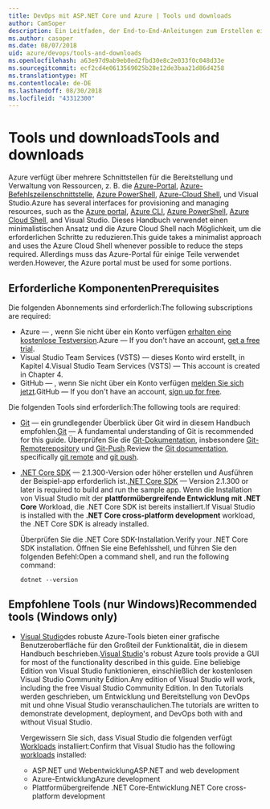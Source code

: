 ```yaml
---
title: DevOps mit ASP.NET Core und Azure | Tools und downloads
author: CamSoper
description: Ein Leitfaden, der End-to-End-Anleitungen zum Erstellen einer DevOps-Pipeline für eine in Azure gehostete ASP.NET Core-App bereitstellt.
ms.author: casoper
ms.date: 08/07/2018
uid: azure/devops/tools-and-downloads
ms.openlocfilehash: a63e97d9ab9eb0ed2fbd30e8c2e033f0c048d33e
ms.sourcegitcommit: ecf2cd4e0613569025b28e12de3baa21d86d4258
ms.translationtype: MT
ms.contentlocale: de-DE
ms.lasthandoff: 08/30/2018
ms.locfileid: "43312300"
---
```

# <a name="tools-and-downloads"></a><span data-ttu-id="cc286-103">Tools und downloads</span><span class="sxs-lookup"><span data-stu-id="cc286-103">Tools and downloads</span></span>

<span data-ttu-id="cc286-104">Azure verfügt über mehrere Schnittstellen für die Bereitstellung und Verwaltung von Ressourcen, z. B. die [Azure-Portal](https://portal.azure.com), [Azure-Befehlszeilenschnittstelle](https://docs.microsoft.com/cli/azure/), [Azure PowerShell](https://docs.microsoft.com/powershell/azure/overview), [Azure-Cloud Shell](https://shell.azure.com/bash), und Visual Studio.</span><span class="sxs-lookup"><span data-stu-id="cc286-104">Azure has several interfaces for provisioning and managing resources, such as the [Azure portal](https://portal.azure.com), [Azure CLI](https://docs.microsoft.com/cli/azure/), [Azure PowerShell](https://docs.microsoft.com/powershell/azure/overview), [Azure Cloud Shell](https://shell.azure.com/bash), and Visual Studio.</span></span> <span data-ttu-id="cc286-105">Dieses Handbuch verwendet einen minimalistischen Ansatz und die Azure Cloud Shell nach Möglichkeit, um die erforderlichen Schritte zu reduzieren.</span><span class="sxs-lookup"><span data-stu-id="cc286-105">This guide takes a minimalist approach and uses the Azure Cloud Shell whenever possible to reduce the steps required.</span></span> <span data-ttu-id="cc286-106">Allerdings muss das Azure-Portal für einige Teile verwendet werden.</span><span class="sxs-lookup"><span data-stu-id="cc286-106">However, the Azure portal must be used for some portions.</span></span>

## <a name="prerequisites"></a><span data-ttu-id="cc286-107">Erforderliche Komponenten</span><span class="sxs-lookup"><span data-stu-id="cc286-107">Prerequisites</span></span>

<span data-ttu-id="cc286-108">Die folgenden Abonnements sind erforderlich:</span><span class="sxs-lookup"><span data-stu-id="cc286-108">The following subscriptions are required:</span></span>

* <span data-ttu-id="cc286-109">Azure &mdash; , wenn Sie nicht über ein Konto verfügen [erhalten eine kostenlose Testversion](https://azure.microsoft.com/free/).</span><span class="sxs-lookup"><span data-stu-id="cc286-109">Azure &mdash; If you don't have an account, [get a free trial](https://azure.microsoft.com/free/).</span></span>
* <span data-ttu-id="cc286-110">Visual Studio Team Services (VSTS) &mdash; dieses Konto wird erstellt, in Kapitel 4.</span><span class="sxs-lookup"><span data-stu-id="cc286-110">Visual Studio Team Services (VSTS) &mdash; This account is created in Chapter 4.</span></span>
* <span data-ttu-id="cc286-111">GitHub &mdash; , wenn Sie nicht über ein Konto verfügen [melden Sie sich jetzt](https://github.com/join).</span><span class="sxs-lookup"><span data-stu-id="cc286-111">GitHub &mdash; If you don't have an account, [sign up for free](https://github.com/join).</span></span>

<span data-ttu-id="cc286-112">Die folgenden Tools sind erforderlich:</span><span class="sxs-lookup"><span data-stu-id="cc286-112">The following tools are required:</span></span>

* <span data-ttu-id="cc286-113">[Git](https://git-scm.com/downloads) &mdash; ein grundlegender Überblick über Git wird in diesem Handbuch empfohlen.</span><span class="sxs-lookup"><span data-stu-id="cc286-113">[Git](https://git-scm.com/downloads) &mdash; A fundamental understanding of Git is recommended for this guide.</span></span> <span data-ttu-id="cc286-114">Überprüfen Sie die [Git-Dokumentation](https://git-scm.com/doc), insbesondere [Git-Remoterepository](https://git-scm.com/docs/git-remote) und [Git-Push](https://git-scm.com/docs/git-push).</span><span class="sxs-lookup"><span data-stu-id="cc286-114">Review the [Git documentation](https://git-scm.com/doc), specifically [git remote](https://git-scm.com/docs/git-remote) and [git push](https://git-scm.com/docs/git-push).</span></span>
* <span data-ttu-id="cc286-115">[.NET Core SDK](https://www.microsoft.com/net/download/) &mdash; 2.1.300-Version oder höher erstellen und Ausführen der Beispiel-app erforderlich ist.</span><span class="sxs-lookup"><span data-stu-id="cc286-115">[.NET Core SDK](https://www.microsoft.com/net/download/) &mdash; Version 2.1.300 or later is required to build and run the sample app.</span></span> <span data-ttu-id="cc286-116">Wenn die Installation von Visual Studio mit der **plattformübergreifende Entwicklung mit .NET Core** Workload, die .NET Core SDK ist bereits installiert.</span><span class="sxs-lookup"><span data-stu-id="cc286-116">If Visual Studio is installed with the **.NET Core cross-platform development** workload, the .NET Core SDK is already installed.</span></span>

    <span data-ttu-id="cc286-117">Überprüfen Sie die .NET Core SDK-Installation.</span><span class="sxs-lookup"><span data-stu-id="cc286-117">Verify your .NET Core SDK installation.</span></span> <span data-ttu-id="cc286-118">Öffnen Sie eine Befehlsshell, und führen Sie den folgenden Befehl:</span><span class="sxs-lookup"><span data-stu-id="cc286-118">Open a command shell, and run the following command:</span></span>

    ```console
    dotnet --version
    ```

## <a name="recommended-tools-windows-only"></a><span data-ttu-id="cc286-119">Empfohlene Tools (nur Windows)</span><span class="sxs-lookup"><span data-stu-id="cc286-119">Recommended tools (Windows only)</span></span>

* <span data-ttu-id="cc286-120">[Visual Studio](https://www.visualstudio.com/)des robuste Azure-Tools bieten einer grafische Benutzeroberfläche für den Großteil der Funktionalität, die in diesem Handbuch beschrieben.</span><span class="sxs-lookup"><span data-stu-id="cc286-120">[Visual Studio](https://www.visualstudio.com/)'s robust Azure tools provide a GUI for most of the functionality described in this guide.</span></span> <span data-ttu-id="cc286-121">Eine beliebige Edition von Visual Studio funktionieren, einschließlich der kostenlosen Visual Studio Community Edition.</span><span class="sxs-lookup"><span data-stu-id="cc286-121">Any edition of Visual Studio will work, including the free Visual Studio Community Edition.</span></span> <span data-ttu-id="cc286-122">In den Tutorials werden geschrieben, um Entwicklung und Bereitstellung von DevOps mit und ohne Visual Studio veranschaulichen.</span><span class="sxs-lookup"><span data-stu-id="cc286-122">The tutorials are written to demonstrate development, deployment, and DevOps both with and without Visual Studio.</span></span>

  <span data-ttu-id="cc286-123">Vergewissern Sie sich, dass Visual Studio die folgenden verfügt [Workloads](https://docs.microsoft.com/visualstudio/install/modify-visual-studio) installiert:</span><span class="sxs-lookup"><span data-stu-id="cc286-123">Confirm that Visual Studio has the following [workloads](https://docs.microsoft.com/visualstudio/install/modify-visual-studio) installed:</span></span>

  * <span data-ttu-id="cc286-124">ASP.NET und Webentwicklung</span><span class="sxs-lookup"><span data-stu-id="cc286-124">ASP.NET and web development</span></span>
  * <span data-ttu-id="cc286-125">Azure-Entwicklung</span><span class="sxs-lookup"><span data-stu-id="cc286-125">Azure development</span></span>
  * <span data-ttu-id="cc286-126">Plattformübergreifende .NET Core-Entwicklung</span><span class="sxs-lookup"><span data-stu-id="cc286-126">.NET Core cross-platform development</span></span>
